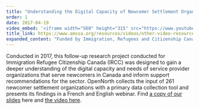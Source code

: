```yaml
---
title: "Understanding the Digital Capacity of Newcomer Settlement Organizations Webinar"
order: 1
date: 2017-04-19
video_embed: '<iframe width="560" height="315" src="https://www.youtube-nocookie.com/embed/nzcDjjCldT8" frameborder="0" allow="accelerometer; autoplay; encrypted-media; gyroscope; picture-in-picture" allowfullscreen></iframe>'
title_link: https://www.amssa.org/resources/videos/other-video-resources/understanding-the-digital-capacity-of-newcomer-settlement-organizations/
expanded_content: "Funded by Immigration, Refugees and Citizenship Canada (IRCC) in April 2017."
---
```

Conducted in 2017, this follow-up research project conducted for Immigration Refugee Citizenship Canada (IRCC) was designed to gain a deeper understanding of the digital capacity and needs of service provider organizations that serve newcomers in Canada and inform support recommendations for the sector. OpenNorth collects the input of 261 newcomer settlement organizations with a primary data collection tool and presents its findings in a French and English webinar. Find [a copy of our slides](https://drive.google.com/file/d/0B739vUevKlPgenY1dWhNelFscFk/view) here and [the video here](https://www.amssa.org/resources/videos/other-video-resources/understanding-the-digital-capacity-of-newcomer-settlement-organizations/).
